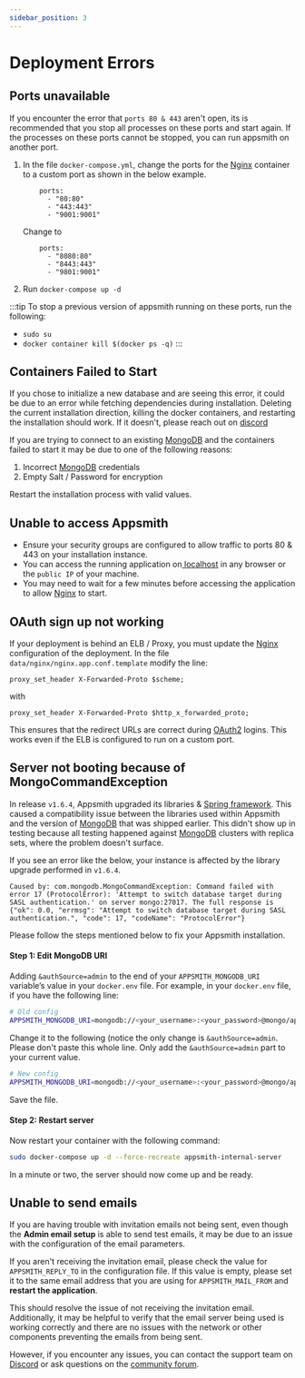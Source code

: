 ```yaml
---
sidebar_position: 3
---
```

# Deployment Errors

## Ports unavailable

If you encounter the error that ```ports 80 & 443``` aren't open, its is recommended that you stop all processes on these ports and start again. If the processes on these ports cannot be stopped, you can run appsmith on another port.

1.  In the file `docker-compose.yml`, change the ports for the [Nginx](https://www.nginx.com) container to a custom port as shown in the below example.

    ```
        ports:
          - "80:80"
          - "443:443"
          - "9001:9001"
    ```

    Change to

    ```
        ports:
          - "8080:80"
          - "8443:443"
          - "9801:9001"
    ```
2. Run `docker-compose up -d`

:::tip
To stop a previous version of appsmith running on these ports, run the following:

* ```sudo su```
* ```docker container kill $(docker ps -q)```
:::

## Containers Failed to Start

If you chose to initialize a new database and are seeing this error, it could be due to an error while fetching dependencies during installation. Deleting the current installation direction, killing the docker containers, and restarting the installation should work. If it doesn't, please reach out on [discord](https://discord.com/invite/rBTTVJp)

If you are trying to connect to an existing [MongoDB](../../reference/datasources/querying-mongodb/) and the containers failed to start it may be due to one of the following reasons:

1. Incorrect [MongoDB](../../reference/datasources/querying-mongodb/) credentials
2. Empty Salt / Password for encryption

Restart the installation process with valid values.

## Unable to access Appsmith

* Ensure your security groups are configured to allow traffic to ports 80 & 443 on your installation instance.
* You can access the running application on[ localhost](http://localhost) in any browser or the `public IP` of your machine.
* You may need to wait for a few minutes before accessing the application to allow [Nginx](https://www.nginx.com) to start.

## OAuth sign up not working

If your deployment is behind an ELB / Proxy, you must update the [Nginx](https://www.nginx.com) configuration of the deployment. In the file `data/nginx/nginx.app.conf.template` modify the line:

```
proxy_set_header X-Forwarded-Proto $scheme;
```

with

```
proxy_set_header X-Forwarded-Proto $http_x_forwarded_proto;
```

This ensures that the redirect URLs are correct during [OAuth2](/core-concepts/connecting-to-data-sources/authentication/authentication-type/oauth2-authentication/) logins. This works even if the ELB is configured to run on a custom port.

## Server not booting because of MongoCommandException

In release `v1.6.4`, Appsmith upgraded its libraries & [Spring framework](https://spring.io/projects/spring-framework). This caused a compatibility issue between the libraries used within Appsmith and the version of [MongoDB](/reference/datasources/querying-mongodb/) that was shipped earlier. This didn't show up in testing because all testing happened against [MongoDB](/reference/datasources/querying-mongodb/) clusters with replica sets, where the problem doesn't surface.


If you see an error like the below, your instance is affected by the library upgrade performed in `v1.6.4`.

```
Caused by: com.mongodb.MongoCommandException: Command failed with error 17 (ProtocolError): 'Attempt to switch database target during SASL authentication.' on server mongo:27017. The full response is {"ok": 0.0, "errmsg": "Attempt to switch database target during SASL authentication.", "code": 17, "codeName": "ProtocolError"}
```

Please follow the steps mentioned below to fix your Appsmith installation.

#### Step 1: Edit MongoDB URI

Adding `&authSource=admin` to the end of your `APPSMITH_MONGODB_URI` variable’s value in your `docker.env` file. For example, in your `docker.env` file, if you have the following line:

```bash
# Old config
APPSMITH_MONGODB_URI=mongodb://<your_username>:<your_password>@mongo/appsmith?retryWrites=true
```

Change it to the following (notice the only change is `&authSource=admin`. Please don't paste this whole line. Only add the `&authSource=admin` part to your current value.

```bash
# New config
APPSMITH_MONGODB_URI=mongodb://<your_username>:<your_password>@mongo/appsmith?retryWrites=true&authSource=admin
```

Save the file.

#### Step 2: Restart server

Now restart your container with the following command:

```bash
sudo docker-compose up -d --force-recreate appsmith-internal-server
```

In a minute or two, the server should now come up and be ready.


## Unable to send emails

If you are having trouble with invitation emails not being sent, even though the **Admin email setup** is able to send test emails, it may be due to an issue with the configuration of the email parameters.

If you aren't receiving the invitation email, please check the value for ```APPSMITH_REPLY_TO``` in the configuration file. If this value is empty, please set it to the same email address that you are using for ```APPSMITH_MAIL_FROM``` and **restart the application**.

This should resolve the issue of not receiving the invitation email. Additionally, it may be helpful to verify that the email server being used is working correctly and there are no issues with the network or other components preventing the emails from being sent.

However, if you encounter any issues, you can contact the support team on [Discord](https://discord.com/invite/rBTTVJp) or ask questions on the [community forum](https://community.appsmith.com).

